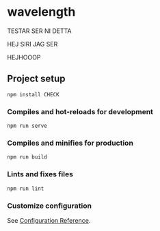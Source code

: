 # wavelength
TESTAR SER NI DETTA

HEJ SIRI  JAG SER

HEJHOOOP
## Project setup
```
npm install CHECK
```

### Compiles and hot-reloads for development
```
npm run serve
```

### Compiles and minifies for production
```
npm run build
```

### Lints and fixes files
```
npm run lint
```

### Customize configuration
See [Configuration Reference](https://cli.vuejs.org/config/).
